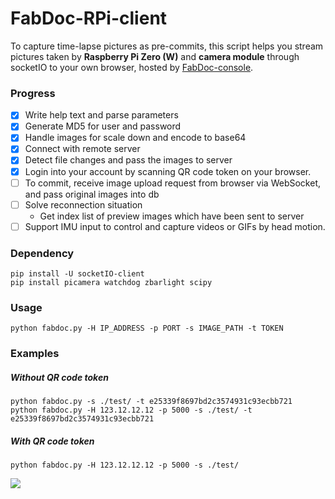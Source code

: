 # FabDoc-RPi-client
To capture time-lapse pictures as pre-commits, this script helps you stream pictures taken by **Raspberry Pi Zero (W)** and **camera module** through socketIO to your own browser, hosted by [FabDoc-console](https://github.com/FablabTaipei/FabDoc-console).

### Progress
- [x] Write help text and parse parameters
- [x] Generate MD5 for user and password
- [x] Handle images for scale down and encode to base64
- [x] Connect with remote server
- [x] Detect file changes and pass the images to server
- [x] Login into your account by scanning QR code token on your browser.
- [ ] To commit, receive image upload request from browser via WebSocket, and pass original images into db
- [ ] Solve reconnection situation
  - Get index list of preview images which have been sent to server
- [ ] Support IMU input to control and capture videos or GIFs by head motion.

### Dependency
```
pip install -U socketIO-client
pip install picamera watchdog zbarlight scipy
```

### Usage
```
python fabdoc.py -H IP_ADDRESS -p PORT -s IMAGE_PATH -t TOKEN
```

### Examples
##### Without QR code token
```
python fabdoc.py -s ./test/ -t e25339f8697bd2c3574931c93ecbb721
python fabdoc.py -H 123.12.12.12 -p 5000 -s ./test/ -t e25339f8697bd2c3574931c93ecbb721
```
##### With QR code token
```
python fabdoc.py -H 123.12.12.12 -p 5000 -s ./test/
```
![](https://cdn.hackaday.io/images/5865411493623390927.png)
